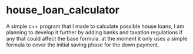 # house_loan_calculator
 A simple c++ program that I made to calculate possible house loans, I am planning to develop it further by adding banks and taxation regulations if any that could affect the base formula. at the moment it only uses a simple formula to cover the initial saving phase for the down payment.
